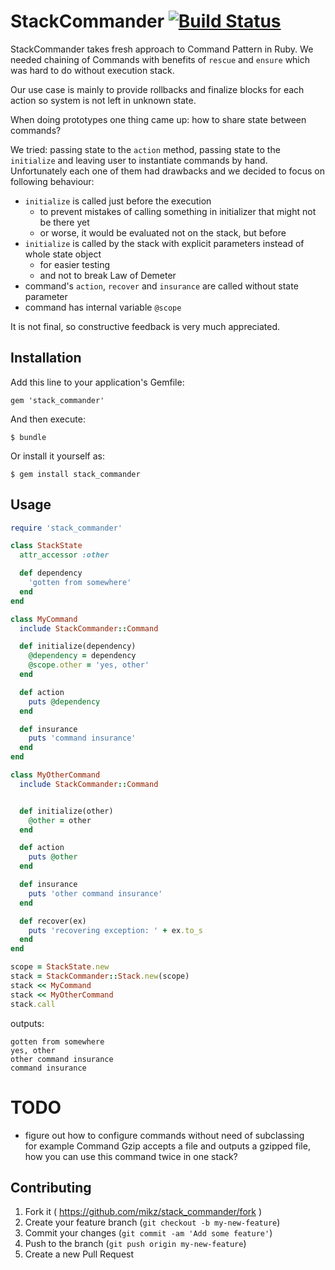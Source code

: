 # StackCommander [![Build Status](https://travis-ci.org/mikz/stack_commander.svg?branch=master)](https://travis-ci.org/mikz/stack_commander)

StackCommander takes fresh approach to Command Pattern in Ruby.
We needed chaining of Commands with benefits of `rescue` and `ensure` which was hard to do without execution stack.

Our use case is mainly to provide rollbacks and finalize blocks for each action so system is not left in unknown state.

When doing prototypes one thing came up: how to share state between commands?

We tried: passing state to the `action` method, passing state to the `initialize` and leaving user to instantiate commands by hand. Unfortunately each one of them had drawbacks and we decided to focus on following behaviour:

* `initialize` is called just before the execution
  * to prevent mistakes of calling something in initializer that might not be there yet
  * or worse, it would be evaluated not on the stack, but before
* `initialize` is called by the stack with explicit parameters instead of whole state object
  * for easier testing
  * and not to break Law of Demeter
* command's `action`, `recover` and `insurance` are called without state parameter
* command has internal variable `@scope`

It is not final, so constructive feedback is very much appreciated.

## Installation

Add this line to your application's Gemfile:

    gem 'stack_commander'

And then execute:

    $ bundle

Or install it yourself as:

    $ gem install stack_commander

## Usage

```ruby
require 'stack_commander'

class StackState
  attr_accessor :other

  def dependency
    'gotten from somewhere'
  end
end

class MyCommand
  include StackCommander::Command

  def initialize(dependency)
    @dependency = dependency
    @scope.other = 'yes, other'
  end

  def action
    puts @dependency
  end

  def insurance
    puts 'command insurance'
  end
end

class MyOtherCommand
  include StackCommander::Command


  def initialize(other)
    @other = other
  end

  def action
    puts @other
  end

  def insurance
    puts 'other command insurance'
  end

  def recover(ex)
    puts 'recovering exception: ' + ex.to_s
  end
end

scope = StackState.new
stack = StackCommander::Stack.new(scope)
stack << MyCommand
stack << MyOtherCommand
stack.call
```

outputs:

```
gotten from somewhere
yes, other
other command insurance
command insurance
```

# TODO
* figure out how to configure commands without need of subclassing  
  for example Command Gzip accepts a file and outputs a gzipped file, how you can use this command twice in one stack?

## Contributing

1. Fork it ( https://github.com/mikz/stack_commander/fork )
2. Create your feature branch (`git checkout -b my-new-feature`)
3. Commit your changes (`git commit -am 'Add some feature'`)
4. Push to the branch (`git push origin my-new-feature`)
5. Create a new Pull Request
